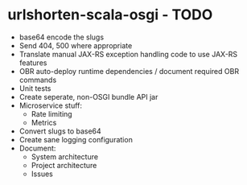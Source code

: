 # urlshorten-scala-osgi - TODO

 * base64 encode the slugs
 * Send 404, 500 where appropriate
 * Translate manual JAX-RS exception handling code to use JAX-RS features
 * OBR auto-deploy runtime dependencies / document required OBR commands
 * Unit tests
 * Create seperate, non-OSGI bundle API jar
 * Microservice stuff:
    * Rate limiting
    * Metrics
 * Convert slugs to base64
 * Create sane logging configuration
 * Document:
    * System architecture
    * Project architecture
    * Issues

